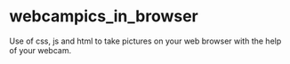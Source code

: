 # webcampics_in_browser
Use of css, js and html to take pictures on your web browser with the help of your webcam. 

